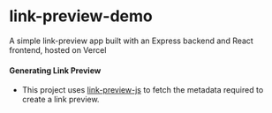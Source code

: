 # link-preview-demo
A simple link-preview app built with an Express backend and React frontend, hosted on Vercel 

#### Generating Link Preview
* This project uses [link-preview-js](https://www.npmjs.com/package/link-preview-js) to fetch the metadata required to create a link preview.

